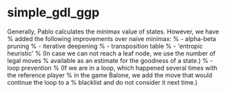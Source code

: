# simple_gdl_ggp

Generally, Pablo calculates the minimax value of states. However, we have
% added the following improvements over naive minimax:
% - alpha-beta pruning
% - iterative deepening
% - transposition table
% - 'entropic heuristic'
% (In case we can not reach a leaf node, we use the number of legal moves
% available as an estimate for the goodness of a state.)
% - loop prevention
% (If we are in a loop, which happened several times with the reference player
% in the game Balone, we add the move that would continue the loop to a
% blacklist and do not consider it next time.)
